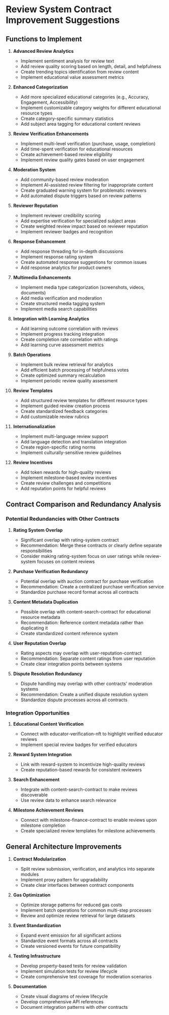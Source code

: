 # Review System Contract Improvement Suggestions

## Functions to Implement

1. **Advanced Review Analytics**
   - Implement sentiment analysis for review text
   - Add review quality scoring based on length, detail, and helpfulness
   - Create trending topics identification from review content
   - Implement educational value assessment metrics

2. **Enhanced Categorization**
   - Add more specialized educational categories (e.g., Accuracy, Engagement, Accessibility)
   - Implement customizable category weights for different educational resource types
   - Create category-specific summary statistics
   - Add subject area tagging for educational content reviews

3. **Review Verification Enhancements**
   - Implement multi-level verification (purchase, usage, completion)
   - Add time-spent verification for educational resources
   - Create achievement-based review eligibility
   - Implement review quality gates based on user engagement

4. **Moderation System**
   - Add community-based review moderation
   - Implement AI-assisted review filtering for inappropriate content
   - Create graduated warning system for problematic reviewers
   - Add automated dispute triggers based on review patterns

5. **Reviewer Reputation**
   - Implement reviewer credibility scoring
   - Add expertise verification for specialized subject areas
   - Create weighted review impact based on reviewer reputation
   - Implement reviewer badges and recognition

6. **Response Enhancement**
   - Add response threading for in-depth discussions
   - Implement response rating system
   - Create automated response suggestions for common issues
   - Add response analytics for product owners

7. **Multimedia Enhancements**
   - Implement media type categorization (screenshots, videos, documents)
   - Add media verification and moderation
   - Create structured media tagging system
   - Implement media search capabilities

8. **Integration with Learning Analytics**
   - Add learning outcome correlation with reviews
   - Implement progress tracking integration
   - Create completion rate correlation with ratings
   - Add learning curve assessment metrics

9. **Batch Operations**
   - Implement bulk review retrieval for analytics
   - Add efficient batch processing of helpfulness votes
   - Create optimized summary recalculation
   - Implement periodic review quality assessment

10. **Review Templates**
    - Add structured review templates for different resource types
    - Implement guided review creation process
    - Create standardized feedback categories
    - Add customizable review rubrics

11. **Internationalization**
    - Implement multi-language review support
    - Add language detection and translation integration
    - Create region-specific rating norms
    - Implement culturally-sensitive review guidelines

12. **Review Incentives**
    - Add token rewards for high-quality reviews
    - Implement milestone-based review incentives
    - Create review challenges and competitions
    - Add reputation points for helpful reviews

## Contract Comparison and Redundancy Analysis

### Potential Redundancies with Other Contracts

1. **Rating System Overlap**
   - Significant overlap with rating-system contract
   - Recommendation: Merge these contracts or clearly define separate responsibilities
   - Consider making rating-system focus on user ratings while review-system focuses on content reviews

2. **Purchase Verification Redundancy**
   - Potential overlap with auction contract for purchase verification
   - Recommendation: Create a centralized purchase verification service
   - Standardize purchase record format across all contracts

3. **Content Metadata Duplication**
   - Possible overlap with content-search-contract for educational resource metadata
   - Recommendation: Reference content metadata rather than duplicating it
   - Create standardized content reference system

4. **User Reputation Overlap**
   - Rating aspects may overlap with user-reputation-contract
   - Recommendation: Separate content ratings from user reputation
   - Create clear integration points between systems

5. **Dispute Resolution Redundancy**
   - Dispute handling may overlap with other contracts' moderation systems
   - Recommendation: Create a unified dispute resolution system
   - Standardize dispute processes across all contracts

### Integration Opportunities

1. **Educational Content Verification**
   - Connect with educator-verification-nft to highlight verified educator reviews
   - Implement special review badges for verified educators

2. **Reward System Integration**
   - Link with reward-system to incentivize high-quality reviews
   - Create reputation-based rewards for consistent reviewers

3. **Search Enhancement**
   - Integrate with content-search-contract to make reviews discoverable
   - Use review data to enhance search relevance

4. **Milestone Achievement Reviews**
   - Connect with milestone-finance-contract to enable reviews upon milestone completion
   - Create specialized review templates for milestone achievements

## General Architecture Improvements

1. **Contract Modularization**
   - Split review submission, verification, and analytics into separate modules
   - Implement proxy pattern for upgradability
   - Create clear interfaces between contract components

2. **Gas Optimization**
   - Optimize storage patterns for reduced gas costs
   - Implement batch operations for common multi-step processes
   - Review and optimize review retrieval for large datasets

3. **Event Standardization**
   - Expand event emission for all significant actions
   - Standardize event formats across all contracts
   - Create versioned events for future compatibility

4. **Testing Infrastructure**
   - Develop property-based tests for review validation
   - Implement simulation tests for review lifecycle
   - Create comprehensive test coverage for moderation scenarios

5. **Documentation**
   - Create visual diagrams of review lifecycle
   - Develop comprehensive API references
   - Document integration patterns with other contracts
